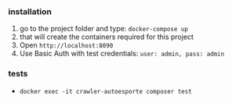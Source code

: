 ### installation
1. go to the project folder and type: `docker-compose up`
2. that will create the containers required for this project
5. Open `http://localhost:8090`
6. Use Basic Auth with test credentials: `user: admin, pass: admin`

### tests
 - `docker exec -it crawler-autoesporte composer test`
